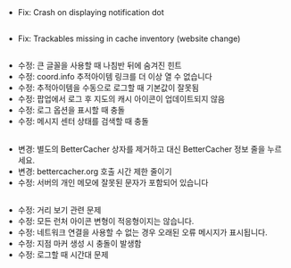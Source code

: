 ##
- Fix: Crash on displaying notification dot

##
- Fix: Trackables missing in cache inventory (website change)

##
- 수정: 큰 글꼴을 사용할 때 나침반 뒤에 숨겨진 힌트
- 수정: coord.info 추적아이템 링크를 더 이상 열 수 없습니다
- 수정: 추적아이템을 수동으로 로그할 때 기본값이 잘못됨
- 수정: 팝업에서 로그 후 지도의 캐시 아이콘이 업데이트되지 않음
- 수정: 로그 옵션을 표시할 때 충돌
- 수정: 메시지 센터 상태를 검색할 때 충돌

##
- 변경: 별도의 BetterCacher 상자를 제거하고 대신 BetterCacher 정보 줄을 누르세요.
- 변경: bettercacher.org 호출 시간 제한 줄이기
- 수정: 서버의 개인 메모에 잘못된 문자가 포함되어 있습니다

##
- 수정: 거리 보기 관련 문제
- 수정: 모든 런처 아이콘 변형이 적응형이지는 않습니다.
- 수정: 네트워크 연결을 사용할 수 없는 경우 오래된 오류 메시지가 표시됩니다.
- 수정: 지점 마커 생성 시 충돌이 발생함
- 수정: 로그할 때 시간대 문제
